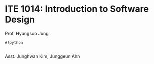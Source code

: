 # ITE 1014: Introduction to Software Design #
Prof. Hyungsoo Jung
```
#!python


```

Asst. Junghwan Kim, Junggeun Ahn